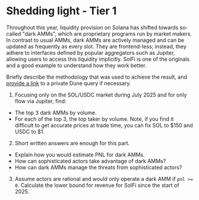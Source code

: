 # Shedding light - Tier 1

Throughout this year, liquidity provision on Solana has shifted towards so-called "dark AMMs", which are proprietary programs run by market makers. In contrast to usual AMMs, dark AMMs are actively managed and can be updated as frequently as every slot. They are frontend-less; instead, they adhere to interfaces defined by popular aggregators such as Jupiter, allowing users to access this liquidity implicitly. SolFi is one of the originals and a good example to understand how they work better.

Briefly describe the methodology that was used to achieve the result, and [provide a link](https://docs.dune.com/learning/how-tos/share-your-query) to a private Dune query if necessary.

1. Focusing only on the SOL/USDC market during July 2025 and for only flow via Jupiter, find:
 - The top 3 dark AMMs by volume. 
 - For each of the top 3, the top taker by volume. Note, if you find it difficult to get accurate prices at trade time, you can fix SOL to \$150 and USDC to \$1.
2. Short written answers are enough for this part. 
 - Explain how you would estimate PNL for dark AMMs. 
 - How can sophisticated actors take advantage of dark AMMs? 
 - How can dark AMMs manage the threats from sophisticated actors?
3. Assume actors are rational and would only operate a dark AMM if `pnl >= 0`. Calculate the lower bound for revenue for SolFi since the start of 2025.
